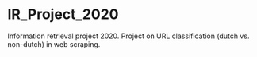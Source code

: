 # IR_Project_2020
Information retrieval project 2020. Project on URL classification (dutch vs. non-dutch) in web scraping.
